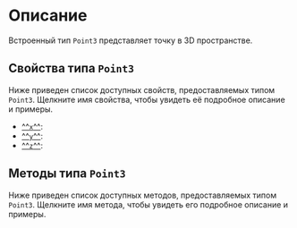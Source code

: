 # Описание
Встроенный тип `Point3` представляет точку в 3D пространстве.

## Свойства типа `Point3`
Ниже приведен список доступных свойств, предоставляемых типом `Point3`. Щелкните имя свойства, чтобы увидеть её подробное описание и примеры.

- [^^`x`^^](./props/methods/x.md): 
- [^^`y`^^](./props/methods/y.md): 
- [^^`z`^^](./props/methods/z.md): 

## Методы типа `Point3`
Ниже приведен список доступных методов, предоставляемых типом `Point3`. Щелкните имя метода, чтобы увидеть его подробное описание и примеры.

